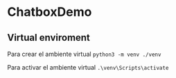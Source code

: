 # ChatboxDemo

## Virtual enviroment
Para crear el ambiente virtual
    `python3 -m venv ./venv` 

Para activar el ambiente virtual
    `.\venv\Scripts\activate` 